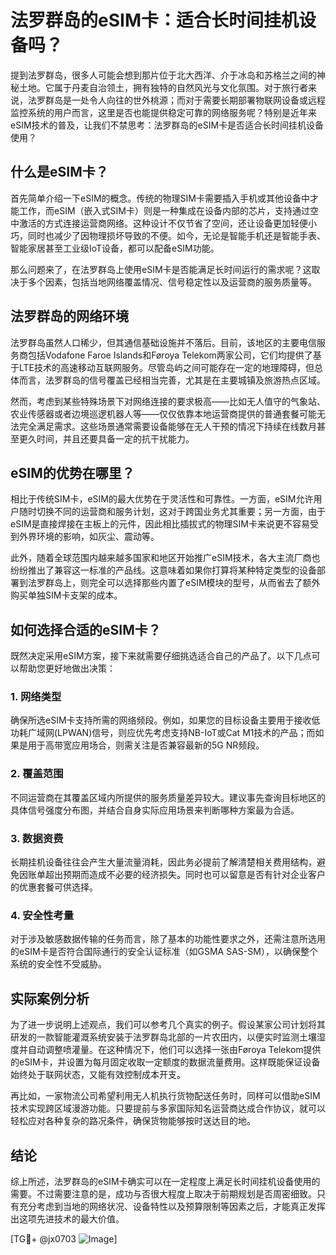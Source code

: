 # 法罗群岛的eSIM卡：适合长时间挂机设备吗？

提到法罗群岛，很多人可能会想到那片位于北大西洋、介于冰岛和苏格兰之间的神秘土地。它属于丹麦自治领土，拥有独特的自然风光与文化氛围。对于旅行者来说，法罗群岛是一处令人向往的世外桃源；而对于需要长期部署物联网设备或远程监控系统的用户而言，这里是否也能提供稳定可靠的网络服务呢？特别是近年来eSIM技术的普及，让我们不禁思考：法罗群岛的eSIM卡是否适合长时间挂机设备使用？

## 什么是eSIM卡？

首先简单介绍一下eSIM的概念。传统的物理SIM卡需要插入手机或其他设备中才能工作，而eSIM（嵌入式SIM卡）则是一种集成在设备内部的芯片，支持通过空中激活的方式连接运营商网络。这种设计不仅节省了空间，还让设备更加轻便小巧，同时也减少了因物理损坏导致的不便。如今，无论是智能手机还是智能手表、智能家居甚至工业级IoT设备，都可以配备eSIM功能。

那么问题来了，在法罗群岛上使用eSIM卡是否能满足长时间运行的需求呢？这取决于多个因素，包括当地网络覆盖情况、信号稳定性以及运营商的服务质量等。

## 法罗群岛的网络环境

法罗群岛虽然人口稀少，但其通信基础设施并不落后。目前，该地区的主要电信服务商包括Vodafone Faroe Islands和Føroya Telekom两家公司，它们均提供了基于LTE技术的高速移动互联网服务。尽管岛屿之间可能存在一定的地理障碍，但总体而言，法罗群岛的信号覆盖已经相当完善，尤其是在主要城镇及旅游热点区域。

然而，考虑到某些特殊场景下对网络连接的要求极高——比如无人值守的气象站、农业传感器或者边境巡逻机器人等——仅仅依靠本地运营商提供的普通套餐可能无法完全满足需求。这些场景通常需要设备能够在无人干预的情况下持续在线数月甚至更久时间，并且还要具备一定的抗干扰能力。

## eSIM的优势在哪里？

相比于传统SIM卡，eSIM的最大优势在于灵活性和可靠性。一方面，eSIM允许用户随时切换不同的运营商和服务计划，这对于跨国业务尤其重要；另一方面，由于eSIM是直接焊接在主板上的元件，因此相比插拔式的物理SIM卡来说更不容易受到外界环境的影响，如灰尘、震动等。

此外，随着全球范围内越来越多国家和地区开始推广eSIM技术，各大主流厂商也纷纷推出了兼容这一标准的产品线。这意味着如果你打算将某种特定类型的设备部署到法罗群岛上，则完全可以选择那些内置了eSIM模块的型号，从而省去了额外购买单独SIM卡支架的成本。

## 如何选择合适的eSIM卡？

既然决定采用eSIM方案，接下来就需要仔细挑选适合自己的产品了。以下几点可以帮助您更好地做出决策：

### 1. 网络类型
确保所选eSIM卡支持所需的网络频段。例如，如果您的目标设备主要用于接收低功耗广域网(LPWAN)信号，则应优先考虑支持NB-IoT或Cat M1技术的产品；而如果是用于高带宽应用场合，则需关注是否兼容最新的5G NR频段。

### 2. 覆盖范围
不同运营商在其覆盖区域内所提供的服务质量差异较大。建议事先查询目标地区的具体信号强度分布图，并结合自身实际应用场景来判断哪种方案最为合适。

### 3. 数据资费
长期挂机设备往往会产生大量流量消耗，因此务必提前了解清楚相关费用结构，避免因账单超出预期而造成不必要的经济损失。同时也可以留意是否有针对企业客户的优惠套餐可供选择。

### 4. 安全性考量
对于涉及敏感数据传输的任务而言，除了基本的功能性要求之外，还需注意所选用的eSIM卡是否符合国际通行的安全认证标准（如GSMA SAS-SM），以确保整个系统的安全性不受威胁。

## 实际案例分析

为了进一步说明上述观点，我们可以参考几个真实的例子。假设某家公司计划将其研发的一款智能灌溉系统安装于法罗群岛北部的一片农田内，以便实时监测土壤湿度并自动调整喷灌量。在这种情况下，他们可以选择一张由Føroya Telekom提供的eSIM卡，并设置为每月固定收取一定额度的数据流量费用。这样既能保证设备始终处于联网状态，又能有效控制成本开支。

再比如，一家物流公司希望利用无人机执行货物配送任务时，同样可以借助eSIM技术实现跨区域漫游功能。只要提前与多家国际知名运营商达成合作协议，就可以轻松应对各种复杂的路况条件，确保货物能够按时送达目的地。

## 结论

综上所述，法罗群岛的eSIM卡确实可以在一定程度上满足长时间挂机设备使用的需要。不过需要注意的是，成功与否很大程度上取决于前期规划是否周密细致。只有充分考虑到当地的网络状况、设备特性以及预算限制等因素之后，才能真正发挥出这项先进技术的最大价值。

[TG💪+ @jx0703 ![Image](https://github.com/user-attachments/assets/dbca1d08-cadb-493c-b0ec-ad6f7a83f270)]